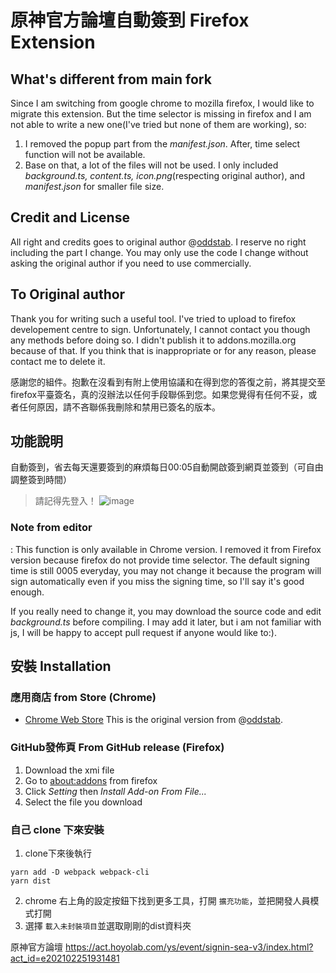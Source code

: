# 原神官方論壇自動簽到 Firefox Extension

## What's different from main fork

Since I am switching from google chrome to mozilla firefox, I would like to migrate this extension. But the time selector is missing in firefox and I am not able to write a new one(I've tried but none of them are working), so:

1. I removed the popup part from the *manifest.json*. After, time select function will not be available.
2. Base on that, a lot of the files will not be used. I only included *background.ts, content.ts, icon.png*(respecting original author), and *manifest.json* for smaller file size.

## Credit and License

All right and credits goes to original author @[oddstab](https://github.com/JackyHe398/genshin-impact-auto-sign/commits?author=oddstab). I reserve no right including the part I change. You may only use the code I change without asking the original author if you need to use commercially.

## To Original author

Thank you for writing such a useful tool. I've tried to upload to firefox developement centre to sign. Unfortunately, I cannot contact you though any methods before doing so. I didn't publish it to addons.mozilla.org because of that. If you think that is inappropriate or for any reason, please contact me to delete it.

感謝您的組件。抱歉在沒看到有附上使用協議和在得到您的答復之前，將其提交至firefox平臺簽名，真的沒辦法以任何手段聯係到您。如果您覺得有任何不妥，或者任何原因，請不吝聯係我刪除和禁用已簽名的版本。

## 功能說明

自動簽到，省去每天還要簽到的麻煩每日00:05自動開啟簽到網頁並簽到（可自由調整簽到時間）

> 請記得先登入！
> ![image](https://user-images.githubusercontent.com/44750772/185805452-c57e9930-99a4-4dad-be1b-bf84f706b44a.png)

### Note from editor

: This function is only available in Chrome version. I removed it from Firefox version because firefox do not provide time selector. The default signing time is still 0005 everyday, you may not change it because the program will sign automatically even if you miss the signing time, so I'll say it's good enough.

If you really need to change it, you may download the source code and edit *background.ts* before compiling. I may add it later, but i am not familiar with js, I will be happy to accept pull request if anyone would like to:).

## 安裝 Installation

### 應用商店 from Store (Chrome)

- [Chrome Web Store](https://chrome.google.com/webstore/detail/ddncbaijlknflhdcijpdblfapjgfnohb?authuser=0&hl=zh-TW) This is the original version from @[oddstab](https://github.com/JackyHe398/genshin-impact-auto-sign/commits?author=oddstab).

### GitHub發佈頁 From GitHub release (Firefox)

1. Download the xmi file
2. Go to [about:addons](about:addons) from firefox
3. Click *Setting* then *Install Add-on From File...*
4. Select the file you download

### 自己 clone 下來安裝

1. clone下來後執行

```
yarn add -D webpack webpack-cli
yarn dist
```

2. chrome 右上角的設定按鈕下找到更多工具，打開 `擴充功能`，並把開發人員模式打開
3. 選擇 `載入未封裝項目`並選取剛剛的dist資料夾

原神官方論壇 https://act.hoyolab.com/ys/event/signin-sea-v3/index.html?act_id=e202102251931481
